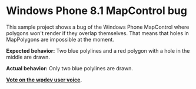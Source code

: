 Windows Phone 8.1 MapControl bug
================================

This sample project shows a bug of the Windows Phone MapControl where polygons won't render if they overlap themselves. That means that holes in MapPolygons are impossible at the moment.
 
**Expected behavior:**
Two blue polylines and a red polygon with a hole in the middle are drawn.

**Actual behavior:**
Only two blue polylines are drawn.

**[Vote on the wpdev user voice](https://wpdev.uservoice.com/forums/110705-dev-platform/suggestions/6609379-let-us-draw-polygons-with-holes-on-the-mapcontrol).**
